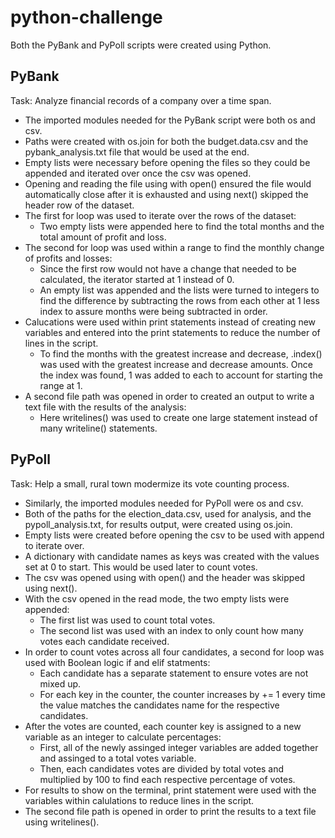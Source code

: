 # python-challenge

Both the PyBank and PyPoll scripts were created using Python.

## PyBank
Task: Analyze financial records of a company over a time span. 

- The imported modules needed for the PyBank script were both os and csv.
- Paths were created with os.join for both the budget.data.csv and the pybank_analysis.txt file that would be used at the end.
- Empty lists were necessary before opening the files so they could be appended and iterated over once the csv was opened.
- Opening and reading the file using with open() ensured the file would automatically close after it is exhausted and using next() skipped the header row of the dataset.
- The first for loop was used to iterate over the rows of the dataset:
   - Two empty lists were appended here to find the total months and the total amount of profit and loss.
- The second for loop was used within a range to find the monthly change of profits and losses:
   - Since the first row would not have a change that needed to be calculated, the iterator started at 1 instead of 0.
   - An empty list was appended and the lists were turned to integers to find the difference by subtracting the rows from each other at 1 less index to assure months were being subtracted in order.
- Calucations were used within print statements instead of creating new variables and entered into the print statements to reduce the number of lines in the script.
   - To find the months with the greatest increase and decrease, .index() was used with the greatest increase and decrease amounts. Once the index was found, 1 was added to each to account for starting the range at 1. 
- A second file path was opened in order to created an output to write a text file with the results of the analysis:
   - Here writelines() was used to create one large statement instead of many writeline() statements.
   
   
## PyPoll
Task: Help a small, rural town modermize its vote counting process.

- Similarly, the imported modules needed for PyPoll were os and csv.
- Both of the paths for the election_data.csv, used for analysis, and the pypoll_analysis.txt, for results output, were created using os.join.
- Empty lists were created before opening the csv to be used with append to iterate over.
- A dictionary with candidate names as keys was created with the values set at 0 to start. This would be used later to count votes.
- The csv was opened using with open() and the header was skipped using next().
- With the csv opened in the read mode, the two empty lists were appended:
  - The first list was used to count total votes.
  - The second list was used with an index to only count how many votes each candidate received. 
- In order to count votes across all four candidates, a second for loop was used with Boolean logic if and elif statments:
  - Each candidate has a separate statement to ensure votes are not mixed up.
  - For each key in the counter, the counter increases by += 1 every time the value matches the candidates name for the respective candidates.
- After the votes are counted, each counter key is assigned to a new variable as an integer to calculate percentages:
  - First, all of the newly assinged integer variables are added together and assinged to a total votes variable.
  - Then, each candidates votes are divided by total votes and multiplied by 100 to find each respective percentage of votes. 
- For results to show on the terminal, print statement were used with the variables within calulations to reduce lines in the script. 
- The second file path is opened in order to print the results to a text file using writelines().
  
